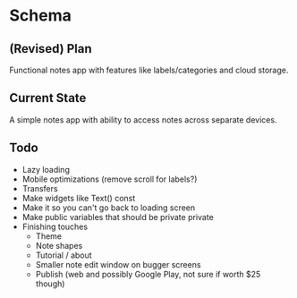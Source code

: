 # Schema

## (Revised) Plan

Functional notes app with features like labels/categories and cloud storage.

## Current State

A simple notes app with ability to access notes across separate devices.

## Todo
- Lazy loading
- Mobile optimizations (remove scroll for labels?)
- Transfers
- Make widgets like Text() const
- Make it so you can't go back to loading screen
- Make public variables that should be private private
- Finishing touches
   - Theme
   - Note shapes
   - Tutorial / about
   - Smaller note edit window on bugger screens
   - Publish (web and possibly Google Play, not sure if worth $25 though)